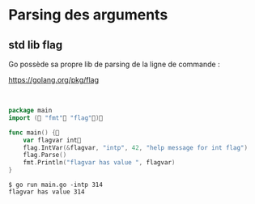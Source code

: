 <!-- .slide: class="with-code" -->

# Parsing des arguments

## std lib flag

Go possède sa propre lib de parsing de la ligne de commande :

https://golang.org/pkg/flag

<br>

```go
package main
import ( "fmt" "flag")

func main() {
    var flagvar int
    flag.IntVar(&flagvar, "intp", 42, "help message for int flag")
    flag.Parse()
    fmt.Println("flagvar has value ", flagvar)
}
```

```shell
$ go run main.go -intp 314
flagvar has value 314
```
